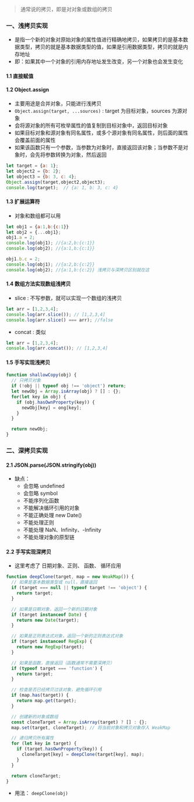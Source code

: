 > 通常说的拷贝，即是对对象或数组的拷贝

### 一、浅拷贝实现

- 是指一个新的对象对原始对象的属性值进行精确地拷贝，如果拷贝的是基本数据类型，拷贝的就是基本数据类型的值，如果是引用数据类型，拷贝的就是内存地址
- 即：如果其中一个对象的引用内存地址发生改变，另一个对象也会发生变化

#### 1.1 直接赋值

#### 1.2 Object.assign

- 主要用途是合并对象，只能进行浅拷贝
- `Object.assign(target, ...sources)`  : target 为目标对象，sources 为源对象
- 会将源对象的所有可枚举属性的值复制到目标对象中，返回目标对象
- 如果目标对象和源对象有同名属性，或多个源对象有同名属性，则后面的属性会覆盖前面的属性
- 如果该函数只有一个参数，当参数为对象时，直接返回该对象；当参数不是对象时，会先将参数转换为对象，然后返回

```js
let target = {a: 1};
let object2 = {b: 2};
let object3 = {b: 3, c: 4};
Object.assign(target,object2,object3);  
console.log(target);  // {a: 1, b: 3, c: 4}
```

#### 1.3 扩展运算符

- 对象和数组都可以用

```js
let obj1 = {a:1,b:{c:1}}
let obj2 = {...obj1};
obj1.a = 2;
console.log(obj1); //{a:2,b:{c:1}}
console.log(obj2); //{a:1,b:{c:1}}

obj1.b.c = 2;
console.log(obj1); //{a:2,b:{c:2}}
console.log(obj2); //{a:1,b:{c:2}} 浅拷贝与深拷贝区别就在这
```

#### 1.4 数组方法实现数组浅拷贝

- slice : 不写参数，就可以实现一个数组的浅拷贝

```js
let arr = [1,2,3,4];
console.log(arr.slice()); // [1,2,3,4]
console.log(arr.slice() === arr); //false
```
- concat : 类似

```js
let arr = [1,2,3,4];
console.log(arr.concat()); // [1,2,3,4]
```

#### 1.5 手写实现浅拷贝

```js
function shallowCopy(obj) {
  // 只拷贝对象
  if (!obj || typeof obj !== 'object') return;
  let newObj = Array.isArray(obj) ? [] : {};
  for(let key in obj) {
    if (obj.hasOwnProperty(key)) {
      newObj[key] = ong[key];
    }
  }

  return newObj;
}
```

### 二、深拷贝实现

#### 2.1 JSON.parse(JSON.stringify(obj))
  - 缺点：
    - 会忽略 undefined
    - 会忽略 symbol
    - 不能序列化函数
    - 不能解决循环引用的对象
    - 不能正确处理 new Date()
    - 不能处理正则
    - 不能处理 NaN、Infinity、-Infinity
    - 不能处理对象的原型链


#### 2.2 手写实现深拷贝

- 这里考虑了 日期对象、正则、 函数、 循环应用

```js
function deepClone(target, map = new WeakMap()) {
  // 如果是基本数据类型或 null，直接返回
  if (target === null || typeof target !== 'object') {
    return target;
  }

  // 如果是日期对象，返回一个新的日期对象
  if (target instanceof Date) {
    return new Date(target);
  }

  // 如果是正则表达式对象，返回一个新的正则表达式对象
  if (target instanceof RegExp) {
    return new RegExp(target);
  }

  // 如果是函数，直接返回（函数通常不需要深拷贝）
  if (typeof target === 'function') {
    return target;
  }

  // 检查是否已经拷贝过该对象，避免循环引用
  if (map.has(target)) {
    return map.get(target);
  }

  // 创建新的对象或数组
  const cloneTarget = Array.isArray(target) ? [] : {};
  map.set(target, cloneTarget); // 将当前对象和拷贝对象存入 WeakMap

  // 递归拷贝所有属性
  for (let key in target) {
    if (target.hasOwnProperty(key)) {
      cloneTarget[key] = deepClone(target[key], map);
    }
  }

  return cloneTarget;
}
```

- 用法： `deepClone(obj)`